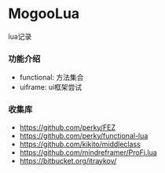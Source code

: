 # MogooLua
lua记录

### 功能介绍
- functional: 方法集合
- uiframe: ui框架尝试

### 收集库
- https://github.com/perky/FEZ
- https://github.com/perky/functional-lua 
- https://github.com/kikito/middleclass
- https://github.com/mindreframer/ProFi.lua
- https://bitbucket.org/itraykov/
